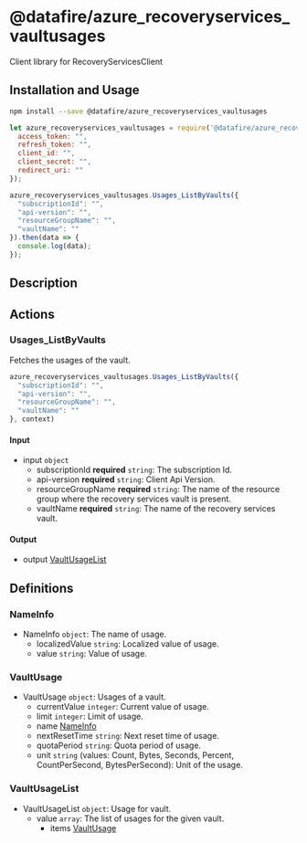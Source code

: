 # @datafire/azure_recoveryservices_vaultusages

Client library for RecoveryServicesClient

## Installation and Usage
```bash
npm install --save @datafire/azure_recoveryservices_vaultusages
```
```js
let azure_recoveryservices_vaultusages = require('@datafire/azure_recoveryservices_vaultusages').create({
  access_token: "",
  refresh_token: "",
  client_id: "",
  client_secret: "",
  redirect_uri: ""
});

azure_recoveryservices_vaultusages.Usages_ListByVaults({
  "subscriptionId": "",
  "api-version": "",
  "resourceGroupName": "",
  "vaultName": ""
}).then(data => {
  console.log(data);
});
```

## Description



## Actions

### Usages_ListByVaults
Fetches the usages of the vault.


```js
azure_recoveryservices_vaultusages.Usages_ListByVaults({
  "subscriptionId": "",
  "api-version": "",
  "resourceGroupName": "",
  "vaultName": ""
}, context)
```

#### Input
* input `object`
  * subscriptionId **required** `string`: The subscription Id.
  * api-version **required** `string`: Client Api Version.
  * resourceGroupName **required** `string`: The name of the resource group where the recovery services vault is present.
  * vaultName **required** `string`: The name of the recovery services vault.

#### Output
* output [VaultUsageList](#vaultusagelist)



## Definitions

### NameInfo
* NameInfo `object`: The name of usage.
  * localizedValue `string`: Localized value of usage.
  * value `string`: Value of usage.

### VaultUsage
* VaultUsage `object`: Usages of a vault.
  * currentValue `integer`: Current value of usage.
  * limit `integer`: Limit of usage.
  * name [NameInfo](#nameinfo)
  * nextResetTime `string`: Next reset time of usage.
  * quotaPeriod `string`: Quota period of usage.
  * unit `string` (values: Count, Bytes, Seconds, Percent, CountPerSecond, BytesPerSecond): Unit of the usage.

### VaultUsageList
* VaultUsageList `object`: Usage for vault.
  * value `array`: The list of usages for the given vault.
    * items [VaultUsage](#vaultusage)



